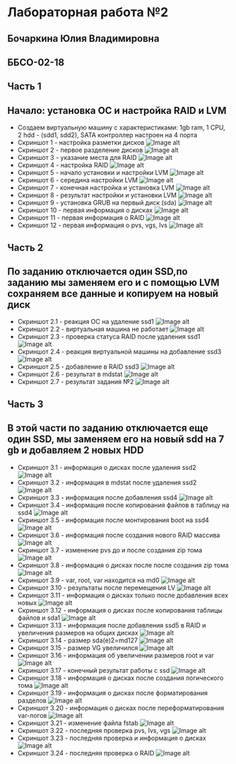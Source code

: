 # Лабораторная работа №2
## Бочаркина Юлия Владимировна 
## ББСО-02-18
## Часть 1
## Начало: установка ОС и настройка RAID и LVM
- Создаем виртуальную машину с характеристиками: 1gb ram, 1 CPU, 2 hdd - (sdd1, sdd2), SATA контроллер настроен на 4 порта
- Скриншот 1 - настройка разметки дисков
![Image alt](https://github.com/julia-os/lab/blob/master/lab%202/screen/1.png)
- Скриншот 2 - первое разделение дисков
![Image alt](https://github.com/julia-os/lab/blob/master/lab%202/screen/2.png)
- Скриншот 3 - указание места для RAID
![Image alt](https://github.com/julia-os/lab/blob/master/lab%202/screen/3.png)
- Скриншот 4 - настройка RAID
![Image alt](https://github.com/julia-os/lab/blob/master/lab%202/screen/4.png)
- Скриншот 5 - начало установки и настройки LVM
![Image alt](https://github.com/julia-os/lab/blob/master/lab%202/screen/4.png)
- Скриншот 6 - середина настройки LVM
![Image alt](https://github.com/julia-os/lab/blob/master/lab%202/screen/6.png)
- Скриншот 7 - конечная настройка и установка LVM
![Image alt](https://github.com/julia-os/lab/blob/master/lab%202/screen/7.png)
- Скриншот 8 - результат настройки и установки LVM
![Image alt](https://github.com/julia-os/lab/blob/master/lab%202/screen/8.png)
- Скриншот 9 - установка GRUB на первый диск (sda)
![Image alt](https://github.com/julia-os/lab/blob/master/lab%202/screen/9.png)
- Скриншот 10 - первая информация о дисках
![Image alt](https://github.com/julia-os/lab/blob/master/lab%202/screen/10.png)
- Скриншот 11 - первая информация о RAID
![Image alt](https://github.com/julia-os/lab/blob/master/lab%202/screen/11.png)
- Скриншот 12 - первая информация о pvs, vgs, lvs
![Image alt](https://github.com/julia-os/lab/blob/master/lab%202/screen/12.png)

## Часть 2
## По заданию отключается один SSD,по заданию мы заменяем его и с помощью LVM сохраняем все данные и копируем на новый диск
- Скриншот 2.1 - реакция ОС на удаление ssd1
![Image alt](https://github.com/julia-os/lab/blob/master/lab%202/screen/2.1.jpg)
- Скриншот 2.2 - виртуальная машина не работает
![Image alt](https://github.com/julia-os/lab/blob/master/lab%202/screen/2.2.jpg)
- Скриншот 2.3 - проверка статуса RAID после удаления ssd1
![Image alt](https://github.com/julia-os/lab/blob/master/lab%202/screen/2.3.jpg)
- Скриншот 2.4 - реакция виртуальной машины на добавление ssd3
![Image alt](https://github.com/julia-os/lab/blob/master/lab%202/screen/2.4.jpg)
- Скриншот 2.5 - добавление в RAID ssd3
![Image alt](https://github.com/julia-os/lab/blob/master/lab%202/screen/2.5.jpg)
- Скриншот 2.6 - результат в mdstat
![Image alt](https://github.com/julia-os/lab/blob/master/lab%202/screen/2.6.jpg)
- Скриншот 2.7 - результат задания №2
![Image alt](https://github.com/julia-os/lab/blob/master/lab%202/screen/2.7.jpg)

## Часть 3
## В этой части по заданию отключается еще один SSD, мы заменяем его на новый sdd на 7 gb и добавляем 2 новых HDD
- Скриншот 3.1 - информация о дисках после удаления ssd2
![Image alt](https://github.com/julia-os/lab/blob/master/lab%202/screen/3.1.png)
- Скриншот 3.2 - информация в mdstat после удаления ssd2
![Image alt](https://github.com/julia-os/lab/blob/master/lab%202/screen/3.2.png)
- Скриншот 3.3 - информация после добавления ssd4
![Image alt](https://github.com/julia-os/lab/blob/master/lab%202/screen/3.3.png)
- Скриншот 3.4 - информация после копирования файлов в таблицу на ssd4
![Image alt](https://github.com/julia-os/lab/blob/master/lab%202/screen/3.4.png)
- Скриншот 3.5 - информация после монтирования boot на ssd4
![Image alt](https://github.com/julia-os/lab/blob/master/lab%202/screen/3.5.png)
- Скриншот 3.6 - информация после создания нового RAID массива
![Image alt](https://github.com/julia-os/lab/blob/master/lab%202/screen/3.6.png)
- Скриншот 3.7 - изменение pvs до и после создания zip тома
![Image alt](https://github.com/julia-os/lab/blob/master/lab%202/screen/3.7.png)
- Скриншот 3.8 - информация о дисках после после создания zip тома
![Image alt](https://github.com/julia-os/lab/blob/master/lab%202/screen/3.8.png)
- Скриншот 3.9 - var, root, var находится на md0
![Image alt](https://github.com/julia-os/lab/blob/master/lab%202/screen/3.9.jpg)
- Скриншот 3.10 - результаты после перемещения LV
![Image alt](https://github.com/julia-os/lab/blob/master/lab%202/screen/3.10.png)
- Скриншот 3.11 - информация о дисках только после добавления всех новых
![Image alt](https://github.com/julia-os/lab/blob/master/lab%202/screen/3.11.png)
- Скриншот 3.12 - информация о дисках после копирования таблицы файлов и sda1
![Image alt](https://github.com/julia-os/lab/blob/master/lab%202/screen/3.12.png)
- Скриншот 3.13 - информация после добавления ssd5 в RAID и увеличения размеров на общих дисках
![Image alt](https://github.com/julia-os/lab/blob/master/lab%202/screen/3.13.png)
- Скриншот 3.14 - размер sda(e)2=md127
![Image alt](https://github.com/julia-os/lab/blob/master/lab%202/screen/3.14.png)
- Скриншот 3.15 - размер VG увеличился
![Image alt](https://github.com/julia-os/lab/blob/master/lab%202/screen/3.15.png)
- Скриншот 3.16 - информация об увеличении размеров root и var
![Image alt](https://github.com/julia-os/lab/blob/master/lab%202/screen/3.16.png)
- Скриншот 3.17 - конечный результат работы с ssd
![Image alt](https://github.com/julia-os/lab/blob/master/lab%202/screen/3.17.png)
- Скриншот 3.18 - информация о дисках после создания логического тома
![Image alt](https://github.com/julia-os/lab/blob/master/lab%202/screen/3.17.png)
- Скриншот 3.19 - информация о дисках после форматирования разделов
![Image alt](https://github.com/julia-os/lab/blob/master/lab%202/screen/3.19.png)
- Скриншот 3.20 - информация о дисках после переформатирования var-логов
![Image alt](https://github.com/julia-os/lab/blob/master/lab%202/screen/3.20.png)
- Скриншот 3.21 - изменение файла fstab
![Image alt](https://github.com/julia-os/lab/blob/master/lab%202/screen/3.21.png)
- Скриншот 3.22 - последняя проверка pvs, lvs, vgs
![Image alt](https://github.com/julia-os/lab/blob/master/lab%202/screen/3.22.png)
- Скриншот 3.23 - последняя проверка и информация о дисках
![Image alt](https://github.com/julia-os/lab/blob/master/lab%202/screen/3.23.png)
- Скриншот 3.24 - последняя проверка о RAID
![Image alt](https://github.com/julia-os/lab/blob/master/lab%202/screen/3.24.jpg)
